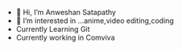 - 👋 Hi, I’m Anweshan Satapathy
- 👀 I’m interested in ...anime,video editing,coding
- Currently Learning Git
- Currently working in Comviva


<!---
anweshan2001/anweshan2001 is a ✨ special ✨ repository because its `README.md` (this file) appears on your GitHub profile.
You can click the Preview link to take a look at your changes.
--->
